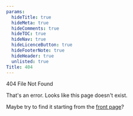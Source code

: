 ```yaml
---
params:
  hideTitle: true
  hideMeta: true
  hideComments: true
  hideTOC: true
  hideNav: true
  hideLicenceButton: true
  hideFooterNote: true
  hideHeader: true
  unlisted: true
Title: 404
---
```


404 File Not Found

That's an error. Looks like this page doesn't exist.

Maybe try to find it starting from the [front page](/)?

